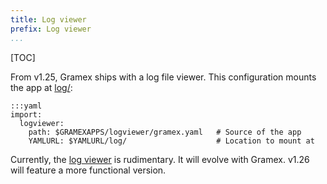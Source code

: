 ```yaml
---
title: Log viewer
prefix: Log viewer
...
```


[TOC]

From v1.25, Gramex ships with a log file viewer. This configuration mounts the
app at [log/](log/):

    :::yaml
    import:
      logviewer:
        path: $GRAMEXAPPS/logviewer/gramex.yaml   # Source of the app
        YAMLURL: $YAMLURL/log/                    # Location to mount at

Currently, the [log viewer](log/) is rudimentary. It will evolve with Gramex.
v1.26 will feature a more functional version.
